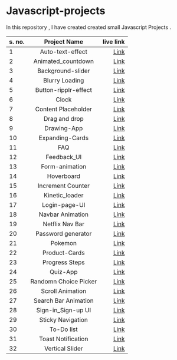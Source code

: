 # Javascript-projects
In this repository , I have created created small Javascript Projects .

|s. no. | Project Name | live link|
| :------ |   :---:       | ------: |
|1       | Auto-text-effect|[Link](https://auto-text-effect-by-himanshuaggar.netlify.app/)|
|2       | Animated_countdown|[Link](https://animated-countdown-himanshuaggar.netlify.app/)|
|3       | Background-slider|[Link](https://background-slider-himanshuaggar.netlify.app/)|
|4       | Blurry Loading|[Link](https://blurry-loader-himanshuaggar.netlify.app/)|
|5       | Button-ripplr-effect|[Link](https://button-ripple-himanshuaggar.netlify.app/)|
|6       | Clock|[Link](https://clock-himanshuaggar.netlify.app/)|
|7       | Content Placeholder|[Link](https://content-placeholder-himanshuaggar.netlify.app/)|
|8       | Drag and drop|[Link](https://dray-drop-himanshuaggar.netlify.app/)|
|9       | Drawing-App|[Link](https://basic-drawing-app-himanshuaggar.netlify.app/)|
|10       | Expanding-Cards|[Link](https://expanding-cards-himanshuaggar.netlify.app/)|
|11       | FAQ|[Link](https://faq-himanshuaggar.netlify.app/)|
|12       | Feedback_UI|[Link](https://feedback-ui-himanshuaggar.netlify.app/)|
|13      | Form-animation|[Link](https://form-animation-ui-himanshuaggar.netlify.app/)|
|14      | Hoverboard|[Link](https://hoverboard-himanshuaggar.netlify.app/)|
|15       | Increment Counter|[Link](https://increment-counter-himanshuaggar.netlify.app/)|
|16      | Kinetic_loader|[Link](https://kinetic-loader-himanshuaggar.netlify.app/)|
|17      | Login-page-UI|[Link](https://hoverboard-himanshuaggar.netlify.app/)|
|18       | Navbar Animation|[Link](https://navbar-animation-himanshuaggar.netlify.app/)|
|19      | Netflix Nav Bar|[Link](https://netflix-nav-bar.netlify.app/)|
|20      | Password generator|[Link](https://password-generator-himanshuaggar.netlify.app/)|
|21       | Pokemon|[Link](https://pokemon-himanshuaggar.netlify.app/)|
|22      | Product-Cards|[Link](https://product-card-himanshuaggar.netlify.app/)|
|23      | Progress Steps|[Link](https://progress-step-himanshuaggar.netlify.app/)|
|24       | Quiz-App|[Link](https://quiz-app-himanshuaggar.netlify.app/)|
|25      | Randomn Choice Picker|[Link](https://form-animation-ui-himanshuaggar.netlify.app/)|
|26      | Scroll Animation|[Link](https://scroll-animation-himanshuaggar.netlify.app/)|
|27       | Search Bar Animation|[Link](https://quiz-app-himanshuaggar.netlify.app/)|
|28      | Sign-in_Sign-up UI|[Link](https://form-animation-ui-himanshuaggar.netlify.app/)|
|29      | Sticky Navigation|[Link](https://sticky-nav-himanshuaggar.netlify.app/)|
|30     | To-Do list|[Link](https://to-do-list-himanshuaggar.netlify.app/)|
|31       | Toast Notification|[Link](https://toast-notification-himanshuaggar.netlify.app/)|
|32      | Vertical Slider|[Link](https://vertical-slider-himanshuaggar.netlify.app/)|
